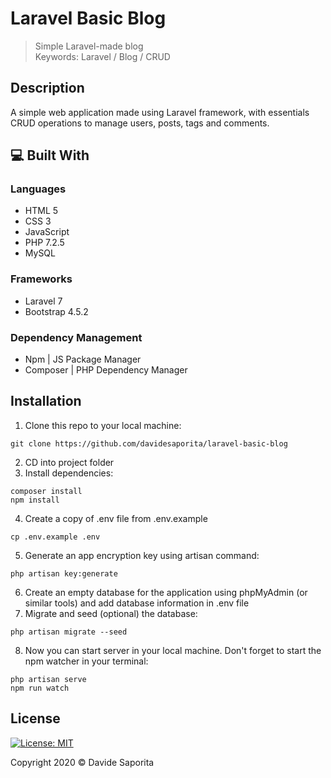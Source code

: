 # Laravel Basic Blog

> Simple Laravel-made blog 
> <br>Keywords: Laravel / Blog / CRUD

## Description

A simple web application made using Laravel framework, with essentials CRUD operations to manage users, posts, tags and comments.

## :computer: Built With

### Languages
- HTML 5
- CSS 3
- JavaScript
- PHP 7.2.5
- MySQL 

### Frameworks
- Laravel 7
- Bootstrap 4.5.2

### Dependency Management
 - Npm | JS Package Manager
 - Composer | PHP Dependency Manager

## Installation

1. Clone this repo to your local machine:
```
git clone https://github.com/davidesaporita/laravel-basic-blog
```
2. CD into project folder
3. Install dependencies:
```
composer install
npm install
```
4. Create a copy of .env file from .env.example
```
cp .env.example .env
```
5. Generate an app encryption key using artisan command:
```
php artisan key:generate
```
6. Create an empty database for the application using phpMyAdmin (or similar tools) and add database information in .env file
7. Migrate and seed (optional) the database:
```
php artisan migrate --seed
```
8. Now you can start server in your local machine. Don't forget to start the npm watcher in your terminal:
```
php artisan serve
npm run watch
```

## License

[![License: MIT](https://img.shields.io/badge/License-MIT-yellow.svg)](https://opensource.org/licenses/MIT)

Copyright 2020 © Davide Saporita
